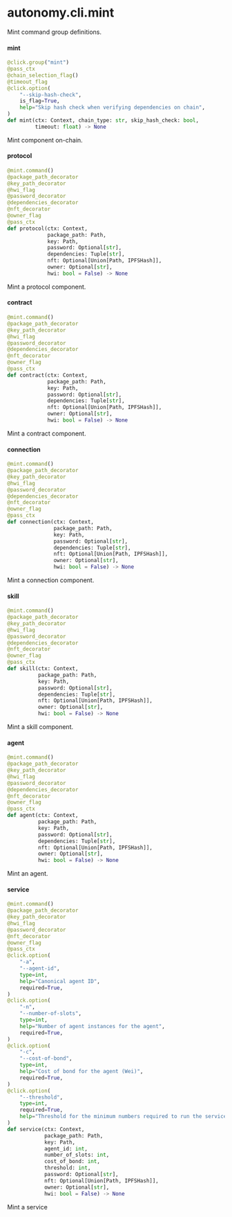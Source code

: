 <a id="autonomy.cli.mint"></a>

# autonomy.cli.mint

Mint command group definitions.

<a id="autonomy.cli.mint.mint"></a>

#### mint

```python
@click.group("mint")
@pass_ctx
@chain_selection_flag()
@timeout_flag
@click.option(
    "--skip-hash-check",
    is_flag=True,
    help="Skip hash check when verifying dependencies on chain",
)
def mint(ctx: Context, chain_type: str, skip_hash_check: bool,
         timeout: float) -> None
```

Mint component on-chain.

<a id="autonomy.cli.mint.protocol"></a>

#### protocol

```python
@mint.command()
@package_path_decorator
@key_path_decorator
@hwi_flag
@password_decorator
@dependencies_decorator
@nft_decorator
@owner_flag
@pass_ctx
def protocol(ctx: Context,
             package_path: Path,
             key: Path,
             password: Optional[str],
             dependencies: Tuple[str],
             nft: Optional[Union[Path, IPFSHash]],
             owner: Optional[str],
             hwi: bool = False) -> None
```

Mint a protocol component.

<a id="autonomy.cli.mint.contract"></a>

#### contract

```python
@mint.command()
@package_path_decorator
@key_path_decorator
@hwi_flag
@password_decorator
@dependencies_decorator
@nft_decorator
@owner_flag
@pass_ctx
def contract(ctx: Context,
             package_path: Path,
             key: Path,
             password: Optional[str],
             dependencies: Tuple[str],
             nft: Optional[Union[Path, IPFSHash]],
             owner: Optional[str],
             hwi: bool = False) -> None
```

Mint a contract component.

<a id="autonomy.cli.mint.connection"></a>

#### connection

```python
@mint.command()
@package_path_decorator
@key_path_decorator
@hwi_flag
@password_decorator
@dependencies_decorator
@nft_decorator
@owner_flag
@pass_ctx
def connection(ctx: Context,
               package_path: Path,
               key: Path,
               password: Optional[str],
               dependencies: Tuple[str],
               nft: Optional[Union[Path, IPFSHash]],
               owner: Optional[str],
               hwi: bool = False) -> None
```

Mint a connection component.

<a id="autonomy.cli.mint.skill"></a>

#### skill

```python
@mint.command()
@package_path_decorator
@key_path_decorator
@hwi_flag
@password_decorator
@dependencies_decorator
@nft_decorator
@owner_flag
@pass_ctx
def skill(ctx: Context,
          package_path: Path,
          key: Path,
          password: Optional[str],
          dependencies: Tuple[str],
          nft: Optional[Union[Path, IPFSHash]],
          owner: Optional[str],
          hwi: bool = False) -> None
```

Mint a skill component.

<a id="autonomy.cli.mint.agent"></a>

#### agent

```python
@mint.command()
@package_path_decorator
@key_path_decorator
@hwi_flag
@password_decorator
@dependencies_decorator
@nft_decorator
@owner_flag
@pass_ctx
def agent(ctx: Context,
          package_path: Path,
          key: Path,
          password: Optional[str],
          dependencies: Tuple[str],
          nft: Optional[Union[Path, IPFSHash]],
          owner: Optional[str],
          hwi: bool = False) -> None
```

Mint an agent.

<a id="autonomy.cli.mint.service"></a>

#### service

```python
@mint.command()
@package_path_decorator
@key_path_decorator
@hwi_flag
@password_decorator
@nft_decorator
@owner_flag
@pass_ctx
@click.option(
    "-a",
    "--agent-id",
    type=int,
    help="Canonical agent ID",
    required=True,
)
@click.option(
    "-n",
    "--number-of-slots",
    type=int,
    help="Number of agent instances for the agent",
    required=True,
)
@click.option(
    "-c",
    "--cost-of-bond",
    type=int,
    help="Cost of bond for the agent (Wei)",
    required=True,
)
@click.option(
    "--threshold",
    type=int,
    required=True,
    help="Threshold for the minimum numbers required to run the service",
)
def service(ctx: Context,
            package_path: Path,
            key: Path,
            agent_id: int,
            number_of_slots: int,
            cost_of_bond: int,
            threshold: int,
            password: Optional[str],
            nft: Optional[Union[Path, IPFSHash]],
            owner: Optional[str],
            hwi: bool = False) -> None
```

Mint a service

